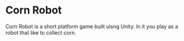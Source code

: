# Corn Robot
Corn Robot is a short platform game built uisng Unity. In it you play as a robot that like to collect corn.
